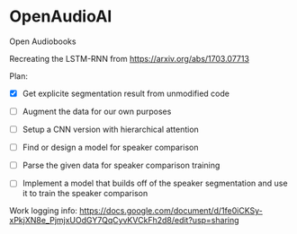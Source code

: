 # OpenAudioAI
Open Audiobooks

Recreating the LSTM-RNN from https://arxiv.org/abs/1703.07713

Plan:
- [X] Get explicite segmentation result from unmodified code
- [ ] Augment the data for our own purposes
- [ ] Setup a CNN version with hierarchical attention
- [ ] Find or design a model for speaker comparison
- [ ] Parse the given data for speaker comparison training
- [ ] Implement a model that builds off of the speaker segmentation and use it to train the speaker comparison


Work logging info:
https://docs.google.com/document/d/1fe0iCKSy-xPkjXN8e_PjmjxUOdGY7QqCyvKVCkFh2d8/edit?usp=sharing
